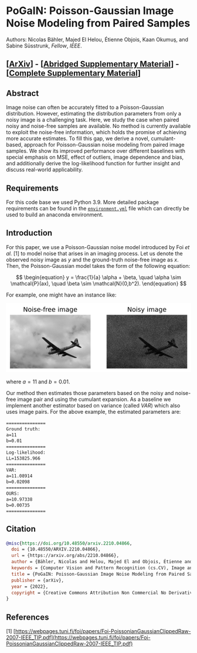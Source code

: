 # PoGaIN: Poisson-Gaussian Image Noise Modeling from Paired Samples

Authors: Nicolas Bähler, Majed El Helou, Étienne Objois, Kaan Okumuş, and Sabine
Süsstrunk, _Fellow_, _IEEE_.

<!-- TODO: add arxiv, once arxiv report, once SPL -> SPL -->
<!-- ## [[Paper](https://www.google.ch/)] - [[ArXiv](https://www.google.ch/)] - [[Complete report on ArXiv](https://www.google.ch/)] -->

## [[ArXiv](https://arxiv.org/abs/2210.04866)] - [[Abridged Supplementary Material](https://github.com/IVRL/PoGaIN/blob/main/supplementary_material/abridged_supp_mat.pdf)] - [[Complete Supplementary Material](https://github.com/IVRL/PoGaIN/blob/main/supplementary_material/supp_mat.pdf)]

## Abstract

Image noise can often be accurately fitted to a Poisson-Gaussian
distribution. However, estimating the distribution parameters from only a
noisy image is a challenging task. Here, we study the case when paired noisy
and noise-free samples are available. No method is currently available to
exploit the noise-free information, which holds the promise of achieving
more accurate estimates. To fill this gap, we derive a novel,
cumulant-based, approach for Poisson-Gaussian noise modeling from paired
image samples. We show its improved performance over different baselines
with special emphasis on MSE, effect of outliers, image dependence and bias,
and additionally derive the log-likelihood function for further insight and
discuss real-world applicability.

## Requirements

For this code base we used Python 3.9. More detailed package requirements can be
found in the [`environment.yml`](https://github.com/IVRL/PoGaIN/blob/main/environment.yml) file which can directly be used to build an
anaconda environment.

## Introduction

For this paper, we use a Poisson-Gaussian noise model introduced by Foi _et
al._ \[1\] to model noise that arises in an imaging process. Let us denote the
observed noisy image as $y$ and the ground-truth noise-free image as $x$. Then,
the Poisson-Gaussian model takes the form of the following equation:

$$
\begin{equation}
    y = \frac{1}{a} \alpha + \beta, \quad \alpha \sim \mathcal{P}(ax), \quad \beta \sim \mathcal{N}(0,b^2).
\end{equation}
$$

For example, one might have an instance like:

![image info](comparison.png)

where $a = 11$ and $b = 0.01$.

Our method then estimates those parameters based on the noisy and noise-free
image pair and using the cumulant expansion. As a baseline we implement another estimator based on variance
(called _VAR_) which also uses image pairs. For the above example, the estimated parameters are:

```shell
===============
Ground truth:
a=11
b=0.01
===============
Log-likelihood:
LL=153825.966
===============
VAR:
a=11.08914
b=0.02098
===============
OURS:
a=10.97338
b=0.00735
===============
```

<!-- TODO add arxiv citation and finally SPL -->

## Citation

```bibtex
@misc{https://doi.org/10.48550/arxiv.2210.04866,
  doi = {10.48550/ARXIV.2210.04866},
  url = {https://arxiv.org/abs/2210.04866},
  author = {Bähler, Nicolas and Helou, Majed El and Objois, Étienne and Okumuş, Kaan and Süsstrunk, Sabine},
  keywords = {Computer Vision and Pattern Recognition (cs.CV), Image and Video Processing (eess.IV), FOS: Computer and information sciences, FOS: Computer and information sciences, FOS: Electrical engineering, electronic engineering, information engineering, FOS: Electrical engineering, electronic engineering, information engineering},
  title = {PoGaIN: Poisson-Gaussian Image Noise Modeling from Paired Samples},
  publisher = {arXiv},
  year = {2022},
  copyright = {Creative Commons Attribution Non Commercial No Derivatives 4.0 International}
}
```

<!-- ```bibtex
@article{bahler2022pogain,
    title={{PoGaIN}: {Poisson-Gaussian} Image Noise Modeling from Paired Samples},
    author={Bähler, Nicolas and El Helou, Majed and Objois, Étienne and Okumuş, Kaan and Süsstrunk, Sabine},
    journal={IEEE Signal Processing Letters},
    year={2022},
    publisher={IEEE}
}
``` -->

## References

\[1\] [https://webpages.tuni.fi/foi/papers/Foi-PoissonianGaussianClippedRaw-2007-IEEE_TIP.pdf](https://webpages.tuni.fi/foi/papers/Foi-PoissonianGaussianClippedRaw-2007-IEEE_TIP.pdf)
